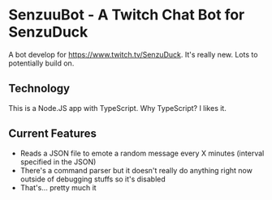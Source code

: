 # SenzuuBot - A Twitch Chat Bot for SenzuDuck

A bot develop for <https://www.twitch.tv/SenzuDuck>. It's really new. Lots to potentially build on.

## Technology

This is a Node.JS app with TypeScript. Why TypeScript? I likes it.

## Current Features

- Reads a JSON file to emote a random message every X minutes (interval specified in the JSON)
- There's a command parser but it doesn't really do anything right now outside of debugging stuffs so it's disabled
- That's... pretty much it
